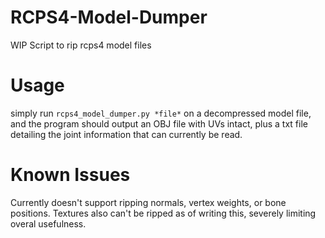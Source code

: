 # RCPS4-Model-Dumper
WIP Script to rip rcps4 model files

# Usage
simply run `rcps4_model_dumper.py *file*` on a decompressed model file, and the program should output an OBJ file with UVs intact, plus a txt file detailing the joint information that can currently be read.

# Known Issues
Currently doesn't support ripping normals, vertex weights, or bone positions. Textures also can't be ripped as of writing this, severely limiting overal usefulness.
